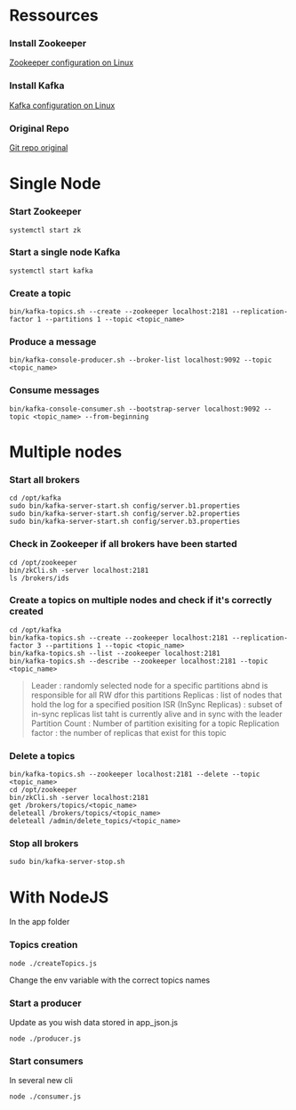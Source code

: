 # Ressources

### Install Zookeeper
[Zookeeper configuration on Linux](https://www.digitalocean.com/community/tutorials/how-to-install-and-configure-an-apache-zookeeper-cluster-on-ubuntu-18-04)

### Install Kafka
[Kafka configuration on Linux](https://www.digitalocean.com/community/tutorials/how-to-install-apache-kafka-on-ubuntu-18-04)

### Original Repo
[Git repo original](https://github.com/firebase007/kafka_producer_consumer_tutorial)

# Single Node

### Start Zookeeper
```
systemctl start zk
```

### Start a single node Kafka
```
systemctl start kafka
```

### Create a topic
```
bin/kafka-topics.sh --create --zookeeper localhost:2181 --replication-factor 1 --partitions 1 --topic <topic_name>
```

### Produce a message
```
bin/kafka-console-producer.sh --broker-list localhost:9092 --topic <topic_name>
```

### Consume messages
```
bin/kafka-console-consumer.sh --bootstrap-server localhost:9092 --topic <topic_name> --from-beginning
```

# Multiple nodes

### Start all brokers
```
cd /opt/kafka
sudo bin/kafka-server-start.sh config/server.b1.properties
sudo bin/kafka-server-start.sh config/server.b2.properties
sudo bin/kafka-server-start.sh config/server.b3.properties
```

### Check in Zookeeper if all brokers have been started
```
cd /opt/zookeeper
bin/zkCli.sh -server localhost:2181
ls /brokers/ids
```

### Create a topics on multiple nodes and check if it's correctly created
```
cd /opt/kafka
bin/kafka-topics.sh --create --zookeeper localhost:2181 --replication-factor 3 --partitions 1 --topic <topic_name>
bin/kafka-topics.sh --list --zookeeper localhost:2181
bin/kafka-topics.sh --describe --zookeeper localhost:2181 --topic <topic_name>
```

> Leader : randomly selected node for a specific partitions abnd is responsible for all RW dfor this partitions
> Replicas : list of nodes that hold the log for a specified position
> ISR (InSync Replicas) : subset of in-sync replicas list taht is currently alive and in sync with the leader
> Partition Count : Number of partition exisiting for a topic
> Replication factor : the number of replicas that exist for this topic

### Delete a topics
```
bin/kafka-topics.sh --zookeeper localhost:2181 --delete --topic <topic_name>
cd /opt/zookeeper
bin/zkCli.sh -server localhost:2181
get /brokers/topics/<topic_name>
deleteall /brokers/topics/<topic_name>
deleteall /admin/delete_topics/<topic_name>
```

### Stop all brokers
```
sudo bin/kafka-server-stop.sh
```

# With NodeJS
In the app folder

### Topics creation
```
node ./createTopics.js
```
Change the env variable with the correct topics names

### Start a producer
Update as you wish data stored in app_json.js
```
node ./producer.js
```

### Start consumers
In several new cli
```
node ./consumer.js
```


